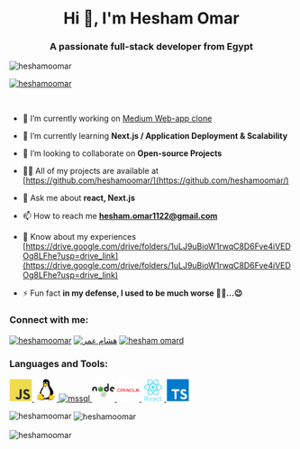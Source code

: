 <h1 align="center">Hi 👋, I'm Hesham Omar</h1>
<h3 align="center">A passionate full-stack developer from Egypt</h3>

<p align="left"> <img src="https://komarev.com/ghpvc/?username=heshamoomar&label=Profile%20views&color=0e75b6&style=flat" alt="heshamoomar" /> </p>

<p align="left"> <a href="https://github.com/ryo-ma/github-profile-trophy"><img src="https://github-profile-trophy.vercel.app/?username=heshamoomar" alt="heshamoomar" /></a> </p>

<p align="left"> <a href="https://twitter.com/" target="blank"><img src="https://img.shields.io/twitter/follow/?logo=twitter&style=for-the-badge" alt="" /></a> </p>

- 🔭 I’m currently working on [Medium Web-app clone](https://github.com/heshamoomar/Medium)

- 🌱 I’m currently learning **Next.js / Application Deployment & Scalability**

- 👯 I’m looking to collaborate on **Open-source Projects**

- 👨‍💻 All of my projects are available at [https://github.com/heshamoomar/](https://github.com/heshamoomar/)

- 💬 Ask me about **react, Next.js**

- 📫 How to reach me **hesham.omar1122@gmail.com**

- 📄 Know about my experiences [https://drive.google.com/drive/folders/1uLJ9uBioW1rwqC8D6Fve4iVEDOg8LFhe?usp=drive_link](https://drive.google.com/drive/folders/1uLJ9uBioW1rwqC8D6Fve4iVEDOg8LFhe?usp=drive_link)

- ⚡ Fun fact **in my defense, I used to be much worse 🤷‍♂️...😉**

<h3 align="left">Connect with me:</h3>
<p align="left">
<a href="https://linkedin.com/in/heshamoomar" target="blank"><img align="center" src="https://raw.githubusercontent.com/rahuldkjain/github-profile-readme-generator/master/src/images/icons/Social/linked-in-alt.svg" alt="heshamoomar" height="30" width="40" /></a>
<a href="https://fb.com/هشام عمر" target="blank"><img align="center" src="https://raw.githubusercontent.com/rahuldkjain/github-profile-readme-generator/master/src/images/icons/Social/facebook.svg" alt="هشام عمر" height="30" width="40" /></a>
<a href="https://www.youtube.com/c/hesham omard" target="blank"><img align="center" src="https://raw.githubusercontent.com/rahuldkjain/github-profile-readme-generator/master/src/images/icons/Social/youtube.svg" alt="hesham omard" height="30" width="40" /></a>
</p>

<h3 align="left">Languages and Tools:</h3>
<p align="left"> <a href="https://developer.mozilla.org/en-US/docs/Web/JavaScript" target="_blank" rel="noreferrer"> <img src="https://raw.githubusercontent.com/devicons/devicon/master/icons/javascript/javascript-original.svg" alt="javascript" width="40" height="40"/> </a> <a href="https://www.linux.org/" target="_blank" rel="noreferrer"> <img src="https://raw.githubusercontent.com/devicons/devicon/master/icons/linux/linux-original.svg" alt="linux" width="40" height="40"/> </a> <a href="https://www.microsoft.com/en-us/sql-server" target="_blank" rel="noreferrer"> <img src="https://www.svgrepo.com/show/303229/microsoft-sql-server-logo.svg" alt="mssql" width="40" height="40"/> </a> <a href="https://nodejs.org" target="_blank" rel="noreferrer"> <img src="https://raw.githubusercontent.com/devicons/devicon/master/icons/nodejs/nodejs-original-wordmark.svg" alt="nodejs" width="40" height="40"/> </a> <a href="https://www.oracle.com/" target="_blank" rel="noreferrer"> <img src="https://raw.githubusercontent.com/devicons/devicon/master/icons/oracle/oracle-original.svg" alt="oracle" width="40" height="40"/> </a> <a href="https://reactjs.org/" target="_blank" rel="noreferrer"> <img src="https://raw.githubusercontent.com/devicons/devicon/master/icons/react/react-original-wordmark.svg" alt="react" width="40" height="40"/> </a> <a href="https://www.typescriptlang.org/" target="_blank" rel="noreferrer"> <img src="https://raw.githubusercontent.com/devicons/devicon/master/icons/typescript/typescript-original.svg" alt="typescript" width="40" height="40"/> </a> </p>

<p><img align="left" src="https://github-readme-stats.vercel.app/api/top-langs?username=heshamoomar&show_icons=true&locale=en&layout=compact" alt="heshamoomar" /></p>

<p>&nbsp;<img align="center" src="https://github-readme-stats.vercel.app/api?username=heshamoomar&show_icons=true&locale=en" alt="heshamoomar" /></p>

<p><img align="center" src="https://github-readme-streak-stats.herokuapp.com/?user=heshamoomar&" alt="heshamoomar" /></p>
